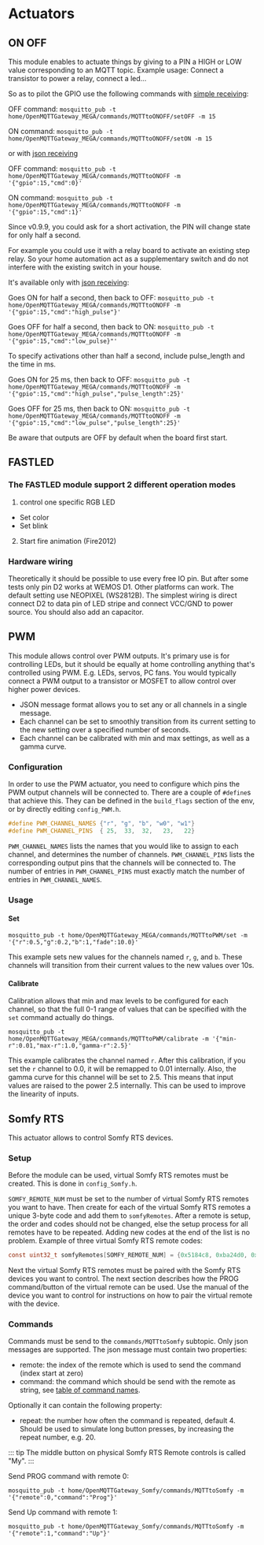 # Actuators
## ON OFF
This module enables to actuate things by giving to a PIN a HIGH or LOW value corresponding to an MQTT topic.
Example usage: Connect a transistor to power a relay, connect a led...

So as to pilot the GPIO use the following commands with [simple receiving](../upload/pio.md#api):

OFF command:
`mosquitto_pub -t home/OpenMQTTGateway_MEGA/commands/MQTTtoONOFF/setOFF -m 15`

ON command:
`mosquitto_pub -t home/OpenMQTTGateway_MEGA/commands/MQTTtoONOFF/setON -m 15`

or with [json receiving](../upload/pio.md#api)

OFF command:
`mosquitto_pub -t home/OpenMQTTGateway_MEGA/commands/MQTTtoONOFF -m '{"gpio":15,"cmd":0}'`

ON command:
`mosquitto_pub -t home/OpenMQTTGateway_MEGA/commands/MQTTtoONOFF -m '{"gpio":15,"cmd":1}'`

Since v0.9.9, you could ask for a short activation, the PIN will change state for only half a second.

For example you could use it with a relay board to activate an existing step relay. So your home automation act as a supplementary switch and do not interfere with the existing switch in your house.

It's available only with [json receiving](../upload/pio.md#api):

Goes ON for half a second, then back to OFF:
`mosquitto_pub -t home/OpenMQTTGateway_MEGA/commands/MQTTtoONOFF -m '{"gpio":15,"cmd":"high_pulse"}'`

Goes OFF for half a second, then back to ON:
`mosquitto_pub -t home/OpenMQTTGateway_MEGA/commands/MQTTtoONOFF -m '{"gpio":15,"cmd":"low_pulse}"'`

To specify activations other than half a second, include pulse_length and the time in ms.

Goes ON for 25 ms, then back to OFF:
`mosquitto_pub -t home/OpenMQTTGateway_MEGA/commands/MQTTtoONOFF -m '{"gpio":15,"cmd":"high_pulse","pulse_length":25}'`

Goes OFF for 25 ms, then back to ON:
`mosquitto_pub -t home/OpenMQTTGateway_MEGA/commands/MQTTtoONOFF -m '{"gpio":15,"cmd":"low_pulse","pulse_length":25}'`

Be aware that outputs are OFF by default when the board first start.

## FASTLED
### The FASTLED module support 2 different operation modes
1. control one specific RGB LED
* Set color
* Set blink

2. Start fire animation (Fire2012)

### Hardware wiring
Theoretically it should be possible to use every free IO pin. But after some tests only pin D2 works at WEMOS D1. Other platforms can work.
The default setting use NEOPIXEL (WS2812B). The simplest wiring is direct connect D2 to data pin of LED stripe and connect VCC/GND to power source. You should also add an capacitor.

## PWM
This module allows control over PWM outputs.
It's primary use is for controlling LEDs, but it should be equally at home controlling anything that's controlled using PWM.
E.g. LEDs, servos, PC fans.
You would typically connect a PWM output to a transistor or MOSFET to allow control over higher power devices.

* JSON message format allows you to set any or all channels in a single message.
* Each channel can be set to smoothly transition from its current setting to the new setting over a specified number of seconds.
* Each channel can be calibrated with min and max settings, as well as a gamma curve.

### Configuration
In order to use the PWM actuator, you need to configure which pins the PWM output channels will be connected to.
There are a couple of `#define`s that achieve this.
They can be defined in the `build_flags` section of the env, or by directly editing `config_PWM.h`.

```c
#define PWM_CHANNEL_NAMES {"r", "g", "b", "w0", "w1"}
#define PWM_CHANNEL_PINS  { 25,  33,  32,   23,   22}
```

`PWM_CHANNEL_NAMES` lists the names that you would like to assign to each channel, and determines the number of channels.
`PWM_CHANNEL_PINS` lists the corresponding output pins that the channels will be connected to.
The number of entries in `PWM_CHANNEL_PINS` must exactly match the number of entries in `PWM_CHANNEL_NAMES`.

### Usage

#### Set
`mosquitto_pub -t home/OpenMQTTGateway_MEGA/commands/MQTTtoPWM/set -m '{"r":0.5,"g":0.2,"b":1,"fade":10.0}'`

This example sets new values for the channels named `r`, `g`, and `b`.
These channels will transition from their current values to the new values over 10s.

#### Calibrate
Calibration allows that min and max levels to be configured for each channel, so that the full 0-1 range of values
that can be specified with the `set` command actually do things.

`mosquitto_pub -t home/OpenMQTTGateway_MEGA/commands/MQTTtoPWM/calibrate -m '{"min-r":0.01,"max-r":1.0,"gamma-r":2.5}'`

This example calibrates the channel named `r`.
After this calibration, if you set the `r` channel to 0.0, it will be remapped to 0.01 internally.
Also, the gamma curve for this channel will be set to 2.5.
This means that input values are raised to the power 2.5 internally.
This can be used to improve the linearity of inputs.

## Somfy RTS
This actuator allows to control Somfy RTS devices.

### Setup
Before the module can be used, virtual Somfy RTS remotes must be created.
This is done in `config_Somfy.h`.

`SOMFY_REMOTE_NUM` must be set to the number of virtual Somfy RTS remotes you want to have.
Then create for each of the virtual Somfy RTS remotes a unique 3-byte code and add them to `somfyRemotes`.
After a remote is setup, the order and codes should not be changed, else the setup process for all remotes have to be repeated.
Adding new codes at the end of the list is no problem.
Example of three virtual Somfy RTS remote codes:
```C
const uint32_t somfyRemotes[SOMFY_REMOTE_NUM] = {0x5184c8, 0xba24d0, 0xb77753};
```

Next the virtual Somfy RTS remotes must be paired with the Somfy RTS devices you want to control.
The next section describes how the PROG command/button of the virtual remote can be used.
Use the manual of the device you want to control for instructions on how to pair the virtual remote with the device.

### Commands
Commands must be send to the `commands/MQTTtoSomfy` subtopic.
Only json messages are supported.
The json message must contain two properties:
* remote: the index of the remote which is used to send the command (index start at zero)
* command: the command which should be send with the remote as string, see [table of command names](https://github.com/Legion2/Somfy_Remote_Lib#available-commands).

Optionally it can contain the following property:
* repeat: the number how often the command is repeated, default 4. Should be used to simulate long button presses, by increasing the repeat number, e.g. 20.

::: tip
The middle button on physical Somfy RTS Remote controls is called "My".
:::

Send PROG command with remote 0:

`mosquitto_pub -t home/OpenMQTTGateway_Somfy/commands/MQTTtoSomfy -m '{"remote":0,"command":"Prog"}'`

Send Up command with remote 1:

`mosquitto_pub -t home/OpenMQTTGateway_Somfy/commands/MQTTtoSomfy -m '{"remote":1,"command":"Up"}'`
